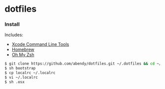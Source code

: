 # dotfiles

### Install

Includes:

* [Xcode Command Line Tools][xclt]
* [Homebrew][hb]
* [Oh My Zsh][omz]

```sh
$ git clone https://github.com/abendy/dotfiles.git ~/.dotfiles && cd ~/.dotfiles
$ sh bootstrap
$ cp localrc ~/.localrc
$ vi ~/.localrc
$ sh .osx
```

   [xclt]: <https://developer.apple.com/downloads>
   [hb]: <http://brew.sh>
   [omz]: <https://github.com/robbyrussell/oh-my-zsh>
